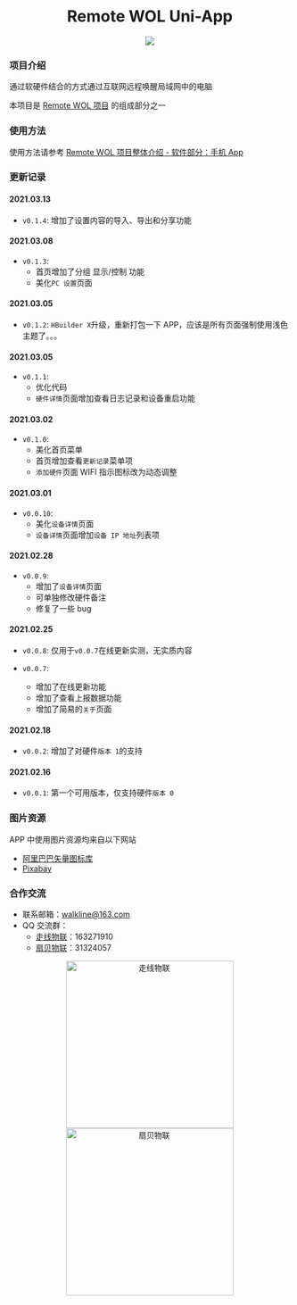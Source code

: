<h1 align="center">Remote WOL Uni-App</h1>

<p align="center"><img src="https://img.shields.io/badge/Licence-MIT-green.svg?style=for-the-badge" /></p>

### 项目介绍

通过软硬件结合的方式通过互联网远程唤醒局域网中的电脑

本项目是 [Remote WOL 项目](https://gitee.com/walkline/remote-wol) 的组成部分之一

### 使用方法

使用方法请参考 [Remote WOL 项目整体介绍 - 软件部分：手机 App](https://gitee.com/walkline/remote-wol#%E8%BD%AF%E4%BB%B6%E9%83%A8%E5%88%86%E6%89%8B%E6%9C%BA-app)

### 更新记录

#### 2021.03.13
* `v0.1.4`: 增加了设置内容的导入、导出和分享功能

#### 2021.03.08
* `v0.1.3`:
	* 首页增加了分组 显示/控制 功能
	* 美化`PC 设置`页面

#### 2021.03.05
* `v0.1.2`: `HBuilder X`升级，重新打包一下 APP，应该是所有页面强制使用浅色主题了。。。

#### 2021.03.05
* `v0.1.1`:
	* 优化代码
	* `硬件详情`页面增加查看日志记录和设备重启功能

#### 2021.03.02
* `v0.1.0`:
	* 美化首页菜单
	* 首页增加查看`更新记录`菜单项
	* `添加硬件`页面 WIFI 指示图标改为动态调整

#### 2021.03.01
* `v0.0.10`:
	* 美化`设备详情`页面
	* `设备详情`页面增加`设备 IP 地址`列表项

#### 2021.02.28
* `v0.0.9`:
	* 增加了`设备详情`页面
	* 可单独修改硬件备注
	* 修复了一些 bug

#### 2021.02.25
* `v0.0.8`: 仅用于`v0.0.7`在线更新实测，无实质内容

* `v0.0.7`:
	* 增加了在线更新功能
	* 增加了查看上报数据功能
	* 增加了简易的`关于`页面

#### 2021.02.18
* `v0.0.2`: 增加了对硬件`版本 1`的支持

#### 2021.02.16
* `v0.0.1`: 第一个可用版本，仅支持硬件`版本 0`

### 图片资源

APP 中使用图片资源均来自以下网站

* [阿里巴巴矢量图标库](https://www.iconfont.cn/)
* [Pixabay](https://pixabay.com/)

### 合作交流

* 联系邮箱：<walkline@163.com>
* QQ 交流群：
    * [走线物联](https://jq.qq.com/?_wv=1027&k=xtPoHgwL)：163271910
    * [扇贝物联](https://jq.qq.com/?_wv=1027&k=yp4FrpWh)：31324057

<p align="center"><img src="https://gitee.com/walkline/WeatherStation/raw/docs/images/qrcode_walkline.png" width="300px" alt="走线物联"><img src="https://gitee.com/walkline/WeatherStation/raw/docs/images/qrcode_bigiot.png" width="300px" alt="扇贝物联"></p>
